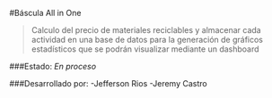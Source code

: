 #Báscula All in One

>Calculo del precio de materiales reciclables y almacenar cada actividad en una base de datos para la generación de 
gráficos estadísticos que se podrán visualizar mediante un dashboard

###Estado: 
_En proceso_

###Desarrollado por:
-Jefferson Rios
-Jeremy Castro

